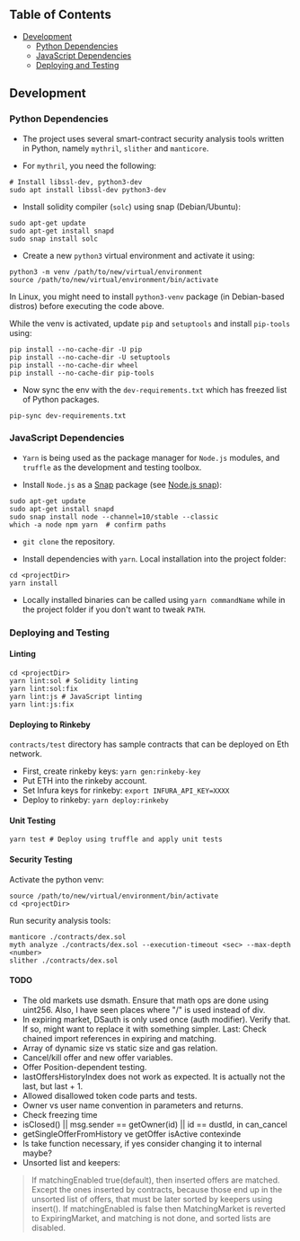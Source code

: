 ## Table of Contents
+ [Development](#development)
    + [Python Dependencies](#python-dependencies)
    + [JavaScript Dependencies](#javascript-dependencies)
    + [Deploying and Testing](#deploying-and-testing)

## Development
### Python Dependencies
+ The project uses several smart-contract security analysis tools written in Python, namely
`mythril`, `slither` and `manticore`.

+ For `mythril`, you need the following:
```shell
# Install libssl-dev, python3-dev
sudo apt install libssl-dev python3-dev
```

+ Install solidity compiler (`solc`) using snap (Debian/Ubuntu):
```shell
sudo apt-get update
sudo apt-get install snapd
sudo snap install solc
```

+ Create a new `python3` virtual environment and activate it using:
```shell
python3 -m venv /path/to/new/virtual/environment
source /path/to/new/virtual/environment/bin/activate
```
In Linux, you might need to install `python3-venv` package (in Debian-based distros) before executing the code above.

While the venv is activated, update `pip` and `setuptools` and install `pip-tools` using:
```shell
pip install --no-cache-dir -U pip
pip install --no-cache-dir -U setuptools
pip install --no-cache-dir wheel
pip install --no-cache-dir pip-tools
```

+ Now sync the env with the `dev-requirements.txt` which has freezed list of Python packages.
```shell
pip-sync dev-requirements.txt
```

### JavaScript Dependencies
+ `Yarn` is being used as the package manager for `Node.js` modules, and `truffle` as the development and testing toolbox.

+ Install `Node.js` as a [Snap](https://snapcraft.io/) package (see [Node.js snap](https://github.com/nodesource/distributions/blob/master/README.md#snap)):
```shell
sudo apt-get update
sudo apt-get install snapd
sudo snap install node --channel=10/stable --classic
which -a node npm yarn  # confirm paths
```

+ `git clone` the repository.

+ Install dependencies with `yarn`. Local installation into the project folder:
```shell
cd <projectDir>
yarn install
```
+ Locally installed binaries can be called using `yarn commandName` while in the project folder if you don't want to tweak `PATH`.

### Deploying and Testing
#### Linting
```shell
cd <projectDir>
yarn lint:sol # Solidity linting
yarn lint:sol:fix
yarn lint:js # JavaScript linting
yarn lint:js:fix
```

#### Deploying to Rinkeby
`contracts/test` directory has sample contracts that can be deployed on Eth network.
+ First, create rinkeby keys: `yarn gen:rinkeby-key`
+ Put ETH into the rinkeby account.
+ Set Infura keys for rinkeby: `export INFURA_API_KEY=XXXX`
+ Deploy to rinkeby: `yarn deploy:rinkeby`

#### Unit Testing
```shell
yarn test # Deploy using truffle and apply unit tests
```

#### Security Testing
Activate the python venv:
```shell
source /path/to/new/virtual/environment/bin/activate
cd <projectDir>
```
Run security analysis tools:
```shell
manticore ./contracts/dex.sol
myth analyze ./contracts/dex.sol --execution-timeout <sec> --max-depth <number>
slither ./contracts/dex.sol
```
#### TODO
+ The old markets use dsmath. Ensure that math ops are done using uint256. Also, I have seen places where "/" is used instead of div.
+ In expiring market, DSauth is only used once (auth modifier). Verify that. If so, might want to replace it with something simpler.
Last: Check chained import references in expiring and matching.
+ Array of dynamic size vs static size and gas relation.
+ Cancel/kill offer and new offer variables.
+ Offer Position-dependent testing.
+ lastOffersHistoryIndex does not work as expected. It is actually not the last, but last + 1.
+ Allowed disallowed token code parts and tests.
+ Owner vs user name convention in parameters and returns.
+ Check freezing time
+ isClosed() || msg.sender == getOwner(id) || id == dustId, in can_cancel
+ getSingleOfferFromHistory ve getOffer isActive contexinde
+ Is take function necessary, if yes consider changing it to internal maybe?
+ Unsorted list and keepers:
> If matchingEnabled true(default), then inserted offers are matched. Except the ones inserted by contracts, because those end up in the unsorted list of offers, that must be later sorted by keepers using insert(). If matchingEnabled is false then MatchingMarket is reverted to ExpiringMarket, and matching is not done, and sorted lists are disabled.
